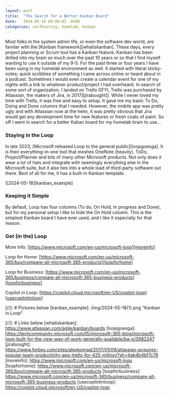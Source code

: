 ```yaml
---
layout: post
title:  "The Search for a Better Kanban Board"
date:   2024-05-18 00:00:02 -0500
categories: selfhosting; homelab; kanban
---
```


Most folks in the system admin life, or even the software dev world, are familar with the [Kanban framework][whatiskanban]. These days, every project planning or Scrum tool has a Kanban feature. Kanban has been drilled into my brain so much over the past 10 years or so that I find myself wanting to use it outside of my 9-5. For the past three or four years I have been using in my homelab environment as well. It started with literal sticky-notes; quick scribbles of something I came across online or heard about in a podcast. Sometimes I would even create a calendar event for one of my nights with a link to whatever product/project I had overheard. In search of some sort of organization, I landed on Trello ([FYI, Trello was purchased by Atlassian, the makers of Jira, in 2017][jirabought]). While I never loved my time with Trello, it was free and easy to setup. It gave me my basic To Do, Doing and Done columns that I needed. However, the mobile app was pretty ugly and with Atlassian now at the helm, it was pretty obvious that Jira would get any development time for new features or fresh coats of paint. So off I went in search for a better Kaban board for my homelab brain to use...

### Staying in the Loop
In late 2023, [Microsoft released Loop to the general public][loopgoesga]. It is their everything-in-one tool that meshes OneNote (heavily), ToDo, Project/Planner and bits of many other Microsoft products. Not only does it wear a lot of hats and integrate with seemingly everything else in the Microsoft suite, but it also ties into a whole load of third-party software out there. Best of all for me, it has a built-in Kanban template.

![2024-05-18][kanban_example]

### Keeping it Simple
By default, Loop has four columns (To do, On Hold, In progress and Done), but for my personal setup I like to hide the On Hold column. This is the simplest Kanban board I have ever used, and I like it especially for that reason.

### Get (in the) Loop
More Info: [https://www.microsoft.com/en-us/microsoft-loop][moreinfo]

Loop for Home: [https://www.microsoft.com/en-us/microsoft-365/buy/compare-all-microsoft-365-products][loopforhome]

Loop for Business: [https://www.microsoft.com/en-us/microsoft-365/business/compare-all-microsoft-365-business-products][loopforbusiness]

Copilot in Loop: [https://copilot.cloud.microsoft/en-US/copilot-loop][usecopilotinloop]

[//]: # Pictures below
[kanban_example]: /img/2024-05-18(1).png "Kanban in Loop"

[//]: # Links below
[whatiskanban]: https://www.atlassian.com/agile/kanban/boards
[loopgoesga]: https://techcommunity.microsoft.com/t5/microsoft-365-blog/microsoft-loop-built-for-the-new-way-of-work-generally-available/ba-p/3982247
[jirabought]: https://www.forbes.com/sites/alexkonrad/2017/01/09/atlassian-acquires-popular-team-productivity-app-trello-for-425-million/?sh=4ab4b4bf7c76
[moreinfo]: https://www.microsoft.com/en-us/microsoft-loop
[loopforhome]: https://www.microsoft.com/en-us/microsoft-365/buy/compare-all-microsoft-365-products
[loopforbusiness]: https://www.microsoft.com/en-us/microsoft-365/business/compare-all-microsoft-365-business-products
[usecopilotinloop]: https://copilot.cloud.microsoft/en-US/copilot-loop